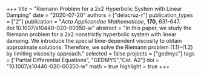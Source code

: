 +++
title = "Riemann Problem for a 2x2 Hyperbolic System with Linear Damping"
date = "2020-07-20"
authors = ["delacruz-r"]
publication_types = ["2"]
publication = "*Acta Applicandae Mathematicae*, **170**, 631-647. doi:10.1007/s10440-020-00350-w"
abstract = "In this paper, we study the Riemann problem for a 2x2 nonstrictly hyperbolic system with linear damping. We introduce the special time-dependent viscosity to obtain approximate solutions. Therefore, we solve the Riemann problem (1.1)–(1.2) by limiting viscosity approach."
selected = false
projects = ["gedmys"]
tags = ["Partial Differential Equations", "GEDMYS","Cat. A2"]
doi = "10.1007/s10440-020-00350-w"
math = true
highlight = true
+++

